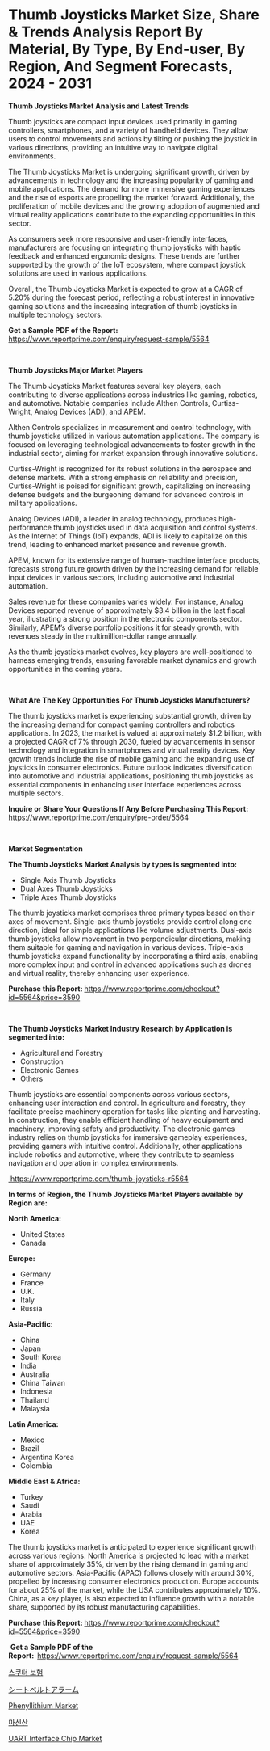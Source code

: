 <p><h1>Thumb Joysticks Market Size, Share & Trends Analysis Report By Material, By Type, By End-user, By Region, And Segment Forecasts, 2024 - 2031</h1></p><p><strong>Thumb Joysticks Market Analysis and Latest Trends</strong></p>
<p><p>Thumb joysticks are compact input devices used primarily in gaming controllers, smartphones, and a variety of handheld devices. They allow users to control movements and actions by tilting or pushing the joystick in various directions, providing an intuitive way to navigate digital environments.</p><p>The Thumb Joysticks Market is undergoing significant growth, driven by advancements in technology and the increasing popularity of gaming and mobile applications. The demand for more immersive gaming experiences and the rise of esports are propelling the market forward. Additionally, the proliferation of mobile devices and the growing adoption of augmented and virtual reality applications contribute to the expanding opportunities in this sector.</p><p>As consumers seek more responsive and user-friendly interfaces, manufacturers are focusing on integrating thumb joysticks with haptic feedback and enhanced ergonomic designs. These trends are further supported by the growth of the IoT ecosystem, where compact joystick solutions are used in various applications.</p><p>Overall, the Thumb Joysticks Market is expected to grow at a CAGR of 5.20% during the forecast period, reflecting a robust interest in innovative gaming solutions and the increasing integration of thumb joysticks in multiple technology sectors.</p></p>
<p><strong>Get a Sample PDF of the Report:&nbsp;</strong> <a href="https://www.reportprime.com/enquiry/request-sample/5564">https://www.reportprime.com/enquiry/request-sample/5564</a></p>
<p>&nbsp;</p>
<p><strong>Thumb Joysticks Major Market Players</strong></p>
<p><p>The Thumb Joysticks Market features several key players, each contributing to diverse applications across industries like gaming, robotics, and automotive. Notable companies include Althen Controls, Curtiss-Wright, Analog Devices (ADI), and APEM. </p><p>Althen Controls specializes in measurement and control technology, with thumb joysticks utilized in various automation applications. The company is focused on leveraging technological advancements to foster growth in the industrial sector, aiming for market expansion through innovative solutions.</p><p>Curtiss-Wright is recognized for its robust solutions in the aerospace and defense markets. With a strong emphasis on reliability and precision, Curtiss-Wright is poised for significant growth, capitalizing on increasing defense budgets and the burgeoning demand for advanced controls in military applications.</p><p>Analog Devices (ADI), a leader in analog technology, produces high-performance thumb joysticks used in data acquisition and control systems. As the Internet of Things (IoT) expands, ADI is likely to capitalize on this trend, leading to enhanced market presence and revenue growth.</p><p>APEM, known for its extensive range of human-machine interface products, forecasts strong future growth driven by the increasing demand for reliable input devices in various sectors, including automotive and industrial automation.</p><p>Sales revenue for these companies varies widely. For instance, Analog Devices reported revenue of approximately $3.4 billion in the last fiscal year, illustrating a strong position in the electronic components sector. Similarly, APEM’s diverse portfolio positions it for steady growth, with revenues steady in the multimillion-dollar range annually.</p><p>As the thumb joysticks market evolves, key players are well-positioned to harness emerging trends, ensuring favorable market dynamics and growth opportunities in the coming years.</p></p>
<p>&nbsp;</p>
<p><strong>What Are The Key Opportunities For Thumb Joysticks Manufacturers?</strong></p>
<p><p>The thumb joysticks market is experiencing substantial growth, driven by the increasing demand for compact gaming controllers and robotics applications. In 2023, the market is valued at approximately $1.2 billion, with a projected CAGR of 7% through 2030, fueled by advancements in sensor technology and integration in smartphones and virtual reality devices. Key growth trends include the rise of mobile gaming and the expanding use of joysticks in consumer electronics. Future outlook indicates diversification into automotive and industrial applications, positioning thumb joysticks as essential components in enhancing user interface experiences across multiple sectors.</p></p>
<p><strong>Inquire or Share Your Questions If Any Before Purchasing This Report:</strong> <a href="https://www.reportprime.com/enquiry/pre-order/5564">https://www.reportprime.com/enquiry/pre-order/5564</a></p>
<p>&nbsp;</p>
<p><strong>Market Segmentation</strong></p>
<p><strong>The Thumb Joysticks Market Analysis by types is segmented into:</strong></p>
<p><ul><li>Single Axis Thumb Joysticks</li><li>Dual Axes Thumb Joysticks</li><li>Triple Axes Thumb Joysticks</li></ul></p>
<p><p>The thumb joysticks market comprises three primary types based on their axes of movement. Single-axis thumb joysticks provide control along one direction, ideal for simple applications like volume adjustments. Dual-axis thumb joysticks allow movement in two perpendicular directions, making them suitable for gaming and navigation in various devices. Triple-axis thumb joysticks expand functionality by incorporating a third axis, enabling more complex input and control in advanced applications such as drones and virtual reality, thereby enhancing user experience.</p></p>
<p><strong>Purchase this Report:&nbsp;</strong><a href="https://www.reportprime.com/checkout?id=5564&price=3590">https://www.reportprime.com/checkout?id=5564&price=3590</a></p>
<p>&nbsp;</p>
<p><strong>The Thumb Joysticks Market Industry Research by Application is segmented into:</strong></p>
<p><ul><li>Agricultural and Forestry</li><li>Construction</li><li>Electronic Games</li><li>Others</li></ul></p>
<p><p>Thumb joysticks are essential components across various sectors, enhancing user interaction and control. In agriculture and forestry, they facilitate precise machinery operation for tasks like planting and harvesting. In construction, they enable efficient handling of heavy equipment and machinery, improving safety and productivity. The electronic games industry relies on thumb joysticks for immersive gameplay experiences, providing gamers with intuitive control. Additionally, other applications include robotics and automotive, where they contribute to seamless navigation and operation in complex environments.</p></p>
<p><a href="https://www.reportprime.com/thumb-joysticks-r5564">&nbsp;https://www.reportprime.com/thumb-joysticks-r5564</a></p>
<p><strong>In terms of Region, the Thumb Joysticks Market Players available by Region are:</strong></p>
<p>
    <p> <strong> North America: </strong>
        <ul>
            <li>United States</li>
            <li>Canada</li>
        </ul>
        </p> 
    <p> <strong> Europe: </strong>
        <ul>
            <li>Germany</li>
            <li>France</li>
            <li>U.K.</li>
            <li>Italy</li>
            <li>Russia</li>
        </ul>
        </p> 
    <p> <strong> Asia-Pacific: </strong>
        <ul>
            <li>China</li>
            <li>Japan</li>
            <li>South Korea</li>
            <li>India</li>
            <li>Australia</li>
            <li>China Taiwan</li>
            <li>Indonesia</li>
            <li>Thailand</li>
            <li>Malaysia</li>
        </ul>
        </p> 
    <p> <strong> Latin America: </strong>
        <ul>
            <li>Mexico</li>
            <li>Brazil</li>
            <li>Argentina Korea</li>
            <li>Colombia</li>
        </ul>
        </p> 
    <p> <strong> Middle East & Africa: </strong>
        <ul>
            <li>Turkey</li>
            <li>Saudi</li>
            <li>Arabia</li>
            <li>UAE</li>
            <li>Korea</li>
        </ul>
    </p>
    </p>
<p><p>The thumb joysticks market is anticipated to experience significant growth across various regions. North America is projected to lead with a market share of approximately 35%, driven by the rising demand in gaming and automotive sectors. Asia-Pacific (APAC) follows closely with around 30%, propelled by increasing consumer electronics production. Europe accounts for about 25% of the market, while the USA contributes approximately 10%. China, as a key player, is also expected to influence growth with a notable share, supported by its robust manufacturing capabilities.</p></p>
<p><strong>Purchase this Report: </strong><a href="https://www.reportprime.com/checkout?id=5564&price=3590">https://www.reportprime.com/checkout?id=5564&price=3590</a></p>
<p>&nbsp;<strong>Get a Sample PDF of the Report:&nbsp;&nbsp;</strong><a href="https://www.reportprime.com/enquiry/request-sample/5564">https://www.reportprime.com/enquiry/request-sample/5564</a></p>
<p><strong></strong></p>
<p><p><a href="https://medium.com/@darianswift1922_33282/%EC%8A%A4%EC%BF%A0%ED%84%B0-%EB%B3%B4%ED%97%98-%EC%8B%9C%EC%9E%A5%EC%9D%98-%EC%84%B1%EC%9E%A5-%EB%8F%99%EC%9D%B8%EC%9D%80-%EB%AC%B4%EC%97%87%EC%9D%B8%EA%B0%80%EC%9A%94-%EC%8B%9C%EC%9E%A5-%EC%A0%9C%ED%92%88-%EC%9D%91%EC%9A%A9-%ED%94%84%EB%A1%9C%EA%B7%B8%EB%9E%A8-%EB%B0%8F-%EC%A7%80%EC%97%AD%EC%97%90-%EB%8C%80%ED%95%9C-%ED%8F%AC%EA%B4%84%EC%A0%81%EC%9D%B8-%EC%97%B0%EA%B5%AC-2024-2031-9dcf609b8edc">스쿠터 보험</a></p><p><a href="https://medium.com/@abigayleh7fr/%E6%AC%A1%E3%81%AE%E6%96%87%E7%AB%A0%E3%82%92%E6%97%A5%E6%9C%AC%E8%AA%9E%E3%81%AB%E7%BF%BB%E8%A8%B3%E3%81%97%E3%81%BE%E3%81%99-%E8%A3%BD%E5%93%81%E3%82%BF%E3%82%A4%E3%83%97-%E3%82%A2%E3%83%97%E3%83%AA%E3%82%B1%E3%83%BC%E3%82%B7%E3%83%A7%E3%83%B3-%E5%9C%B0%E5%9F%9F%E5%88%A5%E3%81%AE%E3%82%B0%E3%83%AD%E3%83%BC%E3%83%90%E3%83%AB%E3%82%B7%E3%83%BC%E3%83%88%E3%83%99%E3%83%AB%E3%83%88%E8%AD%A6%E5%A0%B1%E5%B8%82%E5%A0%B4%E8%A6%8F%E6%A8%A1%E3%81%8A%E3%82%88%E3%81%B3%E3%82%B7%E3%82%A7%E3%82%A2%E5%88%86%E6%9E%90-2024%E5%B9%B4-2031%E5%B9%B4-%E4%BA%88%E6%B8%AC-720298652b49">シートベルトアラーム</a></p><p><a href="https://medium.com/@rania98r2024/phenyllithium-market-insights-market-products-and-regional-analysis-forecasted-for-period-from-c421fc380af7">Phenyllithium Market</a></p><p><a href="https://medium.com/@wallacbahrtyinger567686/%EB%A7%88%EC%8A%AC%EB%A6%AC%EB%8B%89%EC%82%B0-%EC%8B%9C%EC%9E%A5-%EC%97%AD%ED%95%99-%ED%83%90%EC%83%89-2024%EB%85%84%EB%B6%80%ED%84%B0-2031%EB%85%84%EA%B9%8C%EC%A7%80-%EB%A7%88%EC%8A%AC%EB%A6%AC%EB%8B%89%EC%82%B0-%EC%8B%9C%EC%9E%A5%EC%9D%98-%EC%88%98%EC%9D%B5-%EB%B6%84%EC%84%9D-%EB%B0%8F-%EC%84%B1%EC%9E%A5-%EC%A0%84%EB%A7%9D-8f0058de7baa">마신산</a></p><p><a href="https://github.com/marloy8/Market-Research-Report-List-6/blob/main/uart-interface-chip-market.md">UART Interface Chip Market</a></p></p>